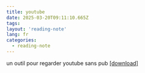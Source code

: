 ```yaml
---
title: youtube
date: 2025-03-20T09:11:10.665Z
tags:
layout: 'reading-note'
lang: fr
categories: 
  - reading-note
---
```

un outil pour regarder youtube sans pub 
<a href="https://github.com/thomas-iniguez-visioli/youtube-public/releases/latest">[download]</a>
